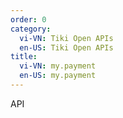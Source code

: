 ```yaml
---
order: 0
category:
  vi-VN: Tiki Open APIs
  en-US: Tiki Open APIs
title: 
  vi-VN: my.payment
  en-US: my.payment
---
```


API